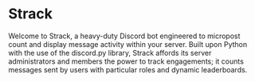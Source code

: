 # Strack
Welcome to Strack, a heavy-duty Discord bot engineered to micropost count and display message activity within your server. Built upon Python with the use of the discord.py library, Strack affords its server administrators and members the power to track engagements; it counts messages sent by users with particular roles and dynamic leaderboards. 
